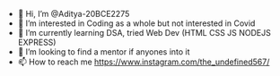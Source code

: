 - 👋 Hi, I’m @Aditya-20BCE2275
- 👀 I’m interested in Coding as a whole but not interested in Covid
- 🌱 I’m currently learning DSA, tried Web Dev (HTML CSS JS NODEJS EXPRESS)
- 💞️ I’m looking to find a mentor if anyones into it
- 📫 How to reach me https://www.instagram.com/the_undefined567/

<!---
Aditya-20BCE2275/Aditya-20BCE2275 is a ✨ special ✨ repository because its `README.md` (this file) appears on your GitHub profile.
You can click the Preview link to take a look at your changes.
--->

